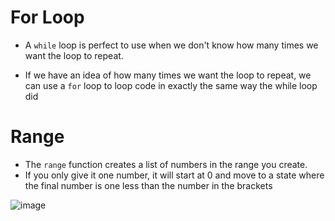 # For Loop

- A `while` loop is perfect to use when we don't know how many times we want the loop to repeat.

- If we have an idea of how many times we want the loop to repeat, we can use a `for` loop to loop code in exactly the same way the while loop did

# Range
- The `range` function creates a list of numbers in the range you create. 
- If you only give it one number, it will start at 0 and move to a state where the final number is one less than the number in the brackets

![image](https://user-images.githubusercontent.com/96468875/224465417-b66f98b8-43b7-41b7-a2d3-e65554a0eeea.png)


